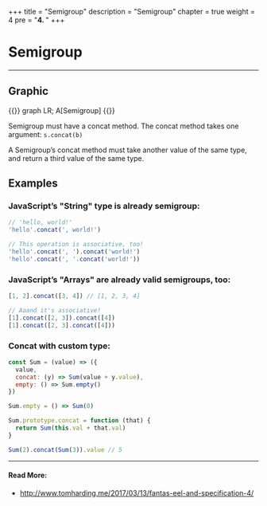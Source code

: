 +++
title = "Semigroup"
description = "Semigroup"
chapter = true
weight = 4
pre = "<b>4. </b>"
+++

# Semigroup
---
## Graphic
{{<mermaid align="center">}}
graph LR;
    A[Semigroup]
{{</mermaid>}}

Semigroup must have a concat method. The concat method takes one argument:
`s.concat(b)`


A Semigroup’s concat method must take another value of the same type, and return a third value of the same type.

## Examples
### JavaScript’s "String" type is already semigroup:
```js
// 'hello, world!'
'hello'.concat(', world!')

// This operation is associative, too!
'hello'.concat(', ').concat('world!')
'hello'.concat(', '.concat('world!'))
```

### JavaScript’s "Arrays" are already valid semigroups, too:
```js
[1, 2].concat([3, 4]) // [1, 2, 3, 4]

// Aaand it's associative!
[1].concat([2, 3]).concat([4])
[1].concat([2, 3].concat([4]))
```

### Concat with custom type:
```js
const Sum = (value) => ({
  value,
  concat: (y) => Sum(value + y.value),
  empty: () => Sum.empty()
})

Sum.empty = () => Sum(0)

Sum.prototype.concat = function (that) {
  return Sum(this.val + that.val)
}

Sum(2).concat(Sum(3)).value // 5
```

---
#### Read More:
- http://www.tomharding.me/2017/03/13/fantas-eel-and-specification-4/
